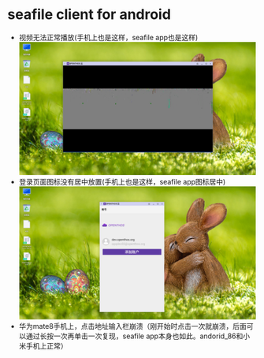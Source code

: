 # seafile client for android
- 视频无法正常播放(手机上也是这样，seafile app也是这样)
![](../../picture/seafile_clientvideo.png)
- 登录页面图标没有居中放置(手机上也是这样，seafile app图标居中)
![](../../picture/seafile_clientmiddle.png)
- 华为mate8手机上，点击地址输入栏崩溃（刚开始时点击一次就崩溃，后面可以通过长按一次再单击一次复现，seafile app本身也如此。andorid_86和小米手机上正常）
